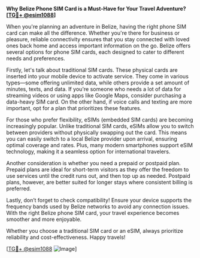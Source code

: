 **Why Belize Phone SIM Card is a Must-Have for Your Travel Adventure?[[TG💪+ @esim1088](https://t.me/s/esim1088)]**

When you're planning an adventure in Belize, having the right phone SIM card can make all the difference. Whether you're there for business or pleasure, reliable connectivity ensures that you stay connected with loved ones back home and access important information on the go. Belize offers several options for phone SIM cards, each designed to cater to different needs and preferences.

Firstly, let's talk about traditional SIM cards. These physical cards are inserted into your mobile device to activate service. They come in various types—some offering unlimited data, while others provide a set amount of minutes, texts, and data. If you're someone who needs a lot of data for streaming videos or using apps like Google Maps, consider purchasing a data-heavy SIM card. On the other hand, if voice calls and texting are more important, opt for a plan that prioritizes these features.

For those who prefer flexibility, eSIMs (embedded SIM cards) are becoming increasingly popular. Unlike traditional SIM cards, eSIMs allow you to switch between providers without physically swapping out the card. This means you can easily switch to a local Belize provider upon arrival, ensuring optimal coverage and rates. Plus, many modern smartphones support eSIM technology, making it a seamless option for international travelers.

Another consideration is whether you need a prepaid or postpaid plan. Prepaid plans are ideal for short-term visitors as they offer the freedom to use services until the credit runs out, and then top up as needed. Postpaid plans, however, are better suited for longer stays where consistent billing is preferred.

Lastly, don’t forget to check compatibility! Ensure your device supports the frequency bands used by Belize networks to avoid any connection issues. With the right Belize phone SIM card, your travel experience becomes smoother and more enjoyable.

Whether you choose a traditional SIM card or an eSIM, always prioritize reliability and cost-effectiveness. Happy travels! 

[[TG💪+ @esim1088](https://t.me/s/esim1088) ![Image](https://i.postimg.cc/Y0z9fWf4/image.png)]